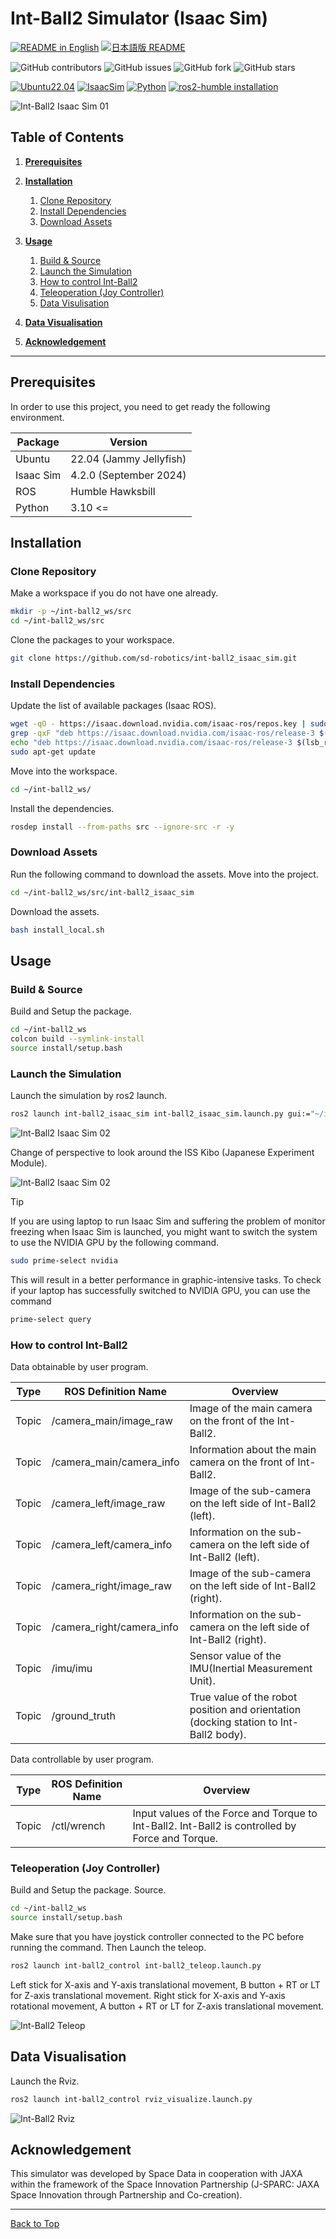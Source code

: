 # Int-Ball2 Simulator (Isaac Sim)

[![README in English](https://img.shields.io/badge/English-d9d9d9)](./README.md)
[![日本語版 README](https://img.shields.io/badge/日本語-d9d9d9)](./README_JA.md)

![GitHub contributors](https://img.shields.io/github/contributors/sd-robotics/int-ball2_simulator)
![GitHub issues](https://img.shields.io/github/issues/sd-robotics/int-ball2_simulator)
![GitHub fork](https://img.shields.io/github/forks/sd-robotics/int-ball2_simulator)
![GitHub stars](https://img.shields.io/github/stars/sd-robotics/int-ball2_simulator)

[![Ubuntu22.04](https://img.shields.io/badge/Ubuntu-22.04-orange.svg)](https://ubuntu.com/tutorials/install-ubuntu-desktop#1-overview)
[![IsaacSim](https://img.shields.io/badge/IsaacSim-4.2.0-green.svg)](https://docs.omniverse.nvidia.com/isaacsim/latest/overview.html)
[![Python](https://img.shields.io/badge/python-3.10-blue.svg)](https://docs.python.org/3/whatsnew/3.10.html)
[![ros2-humble installation](https://img.shields.io/badge/ROS2-Humble-blue.svg)](https://docs.ros.org/en/humble/Installation/Alternatives/Ubuntu-Development-Setup.html)

![Int-Ball2 Isaac Sim 01](img/int-ball2_isaac_sim_01.png)

## Table of Contents
1. [**Prerequisites**](#prerequisites)

2. [**Installation**](#installation)
    1. [Clone Repository](#clone-repository)
    2. [Install Dependencies](#install-dependencies)
    3. [Download Assets](#download-assets)

3. [**Usage**](#usage)
    1. [Build & Source](#build--source)
    2. [Launch the Simulation](#launch-the-simulation)
    3. [How to control Int-Ball2](#how-to-control-int-ball2)
    4. [Teleoperation (Joy Controller)](#teleoperation-joy-controller)
    5. [Data Visulisation](#data-visualisation)

4. [**Data Visualisation**](#data-visualisation)

5. [**Acknowledgement**](#acknowledgement)

---

## Prerequisites
In order to use this project, you need to get ready the following environment.

|  Package  |         Version         |
| --------- | ----------------------- |
|   Ubuntu  | 22.04 (Jammy Jellyfish) |
| Isaac Sim | 4.2.0 (September 2024)  |
|    ROS    |     Humble Hawksbill    |
|   Python  |          3.10 <=        |

## Installation
### Clone Repository
Make a workspace if you do not have one already.
```bash
mkdir -p ~/int-ball2_ws/src
cd ~/int-ball2_ws/src
```

Clone the packages to your workspace.
```bash
git clone https://github.com/sd-robotics/int-ball2_isaac_sim.git
```

### Install Dependencies
Update the list of available packages (Isaac ROS).
```bash
wget -qO - https://isaac.download.nvidia.com/isaac-ros/repos.key | sudo apt-key add -
grep -qxF "deb https://isaac.download.nvidia.com/isaac-ros/release-3 $(lsb_release -cs) release-3.0" /etc/apt/sources.list || \
echo "deb https://isaac.download.nvidia.com/isaac-ros/release-3 $(lsb_release -cs) release-3.0" | sudo tee -a /etc/apt/sources.list
sudo apt-get update
```

Move into the workspace.
```bash
cd ~/int-ball2_ws/
```

Install the dependencies.
``` bash
rosdep install --from-paths src --ignore-src -r -y
```

### Download Assets
Run the following command to download the assets.
Move into the project.
```bash
cd ~/int-ball2_ws/src/int-ball2_isaac_sim
```

Download the assets.
```bash
bash install_local.sh
```

## Usage
### Build & Source
Build and Setup the package.
```bash
cd ~/int-ball2_ws
colcon build --symlink-install
source install/setup.bash
```

### Launch the Simulation
Launch the simulation by ros2 launch.
```bash
ros2 launch int-ball2_isaac_sim int-ball2_isaac_sim.launch.py gui:="~/int-ball2_ws/src/int-ball2_isaac_sim/assets/KIBOU.usd"
```

![Int-Ball2 Isaac Sim 02](img/int-ball2_isaac_sim_02.png)

Change of perspective to look around the ISS Kibo (Japanese Experiment Module).

![Int-Ball2 Isaac Sim 02](img/int-ball2_isaac_sim_03.png)

> [!TIP]
> If you are using laptop to run Isaac Sim and suffering the problem of monitor freezing when Isaac Sim is launched, you might want to switch the system to use the NVIDIA GPU by the following command.
> ```bash
> sudo prime-select nvidia
> ```
>
> This will result in a better performance in graphic-intensive tasks. To check if your laptop has successfully switched to NVIDIA GPU, you can use the command
> ```bash
> prime-select query
> ```

### How to control Int-Ball2
Data obtainable by user program.

| Type  |    ROS Definition Name    |                                      Overview                                         |
| ----- | ------------------------- | ------------------------------------------------------------------------------------- | 
| Topic | /camera_main/image_raw    | Image of the main camera on the front of the Int-Ball2.                               |
| Topic | /camera_main/camera_info  | Information about the main camera on the front of Int-Ball2.                          |
| Topic | /camera_left/image_raw    | Image of the sub-camera on the left side of Int-Ball2 (left).                         |
| Topic | /camera_left/camera_info  | Information on the sub-camera on the left side of Int-Ball2 (left).                   |
| Topic | /camera_right/image_raw   | Image of the sub-camera on the left side of Int-Ball2 (right).                        |
| Topic | /camera_right/camera_info | Information on the sub-camera on the left side of Int-Ball2 (right).                  |
| Topic | /imu/imu                  | Sensor value of the IMU(Inertial Measurement Unit).                                   |
| Topic | /ground_truth             | True value of the robot position and orientation (docking station to Int-Ball2 body). |


Data controllable by user program.

| Type  |    ROS Definition Name    |                                            Overview                                             |
| ----- | ------------------------- | ----------------------------------------------------------------------------------------------- | 
| Topic | /ctl/wrench               | Input values of the Force and Torque to Int-Ball2. Int-Ball2 is controlled by Force and Torque. |


### Teleoperation (Joy Controller)
Build and Setup the package.
Source.
```bash
cd ~/int-ball2_ws
source install/setup.bash
```

Make sure that you have joystick controller connected to the PC before running the command.
Then Launch the teleop.
```bash
ros2 launch int-ball2_control int-ball2_teleop.launch.py
```

Left stick for X-axis and Y-axis translational movement, B button + RT or LT for Z-axis translational movement.
Right stick for X-axis and Y-axis rotational movement, A button + RT or LT for Z-axis translational movement.

![Int-Ball2 Teleop](img/int-ball2_teleop.png)

## Data Visualisation
Launch the Rviz.
```bash
ros2 launch int-ball2_control rviz_visualize.launch.py 
```

![Int-Ball2 Rviz](img/int-ball2_rviz.png)

## Acknowledgement
This simulator was developed by Space Data in cooperation with JAXA within the framework of the Space Innovation Partnership (J-SPARC: JAXA Space Innovation through Partnership and Co-creation).

---

[Back to Top](#int-ball2-simulator)
